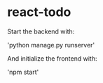# react-todo

Start the backend with:

'python manage.py runserver'

And initialize the frontend with:

'npm start'

